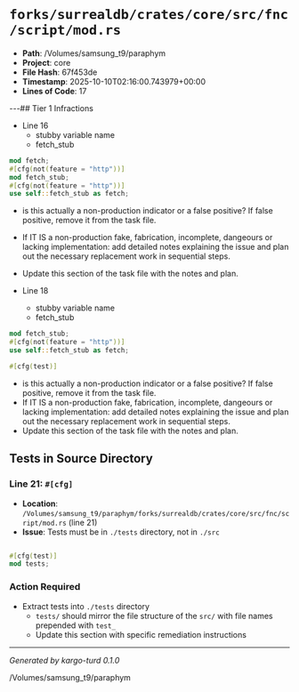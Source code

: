 # `forks/surrealdb/crates/core/src/fnc/script/mod.rs`

- **Path**: /Volumes/samsung_t9/paraphym
- **Project**: core
- **File Hash**: 67f453de  
- **Timestamp**: 2025-10-10T02:16:00.743979+00:00  
- **Lines of Code**: 17

---## Tier 1 Infractions 


- Line 16
  - stubby variable name
  - fetch_stub

```rust
mod fetch;
#[cfg(not(feature = "http"))]
mod fetch_stub;
#[cfg(not(feature = "http"))]
use self::fetch_stub as fetch;
```

- is this actually a non-production indicator or a false positive? If false positive, remove it from the task file.
- If IT IS a non-production fake, fabrication, incomplete, dangeours or lacking implementation: add detailed notes explaining the issue and plan out the necessary replacement work in sequential steps. 
- Update this section of the task file with the notes and plan.


- Line 18
  - stubby variable name
  - fetch_stub

```rust
mod fetch_stub;
#[cfg(not(feature = "http"))]
use self::fetch_stub as fetch;

#[cfg(test)]
```

- is this actually a non-production indicator or a false positive? If false positive, remove it from the task file.
- If IT IS a non-production fake, fabrication, incomplete, dangeours or lacking implementation: add detailed notes explaining the issue and plan out the necessary replacement work in sequential steps. 
- Update this section of the task file with the notes and plan.

## Tests in Source Directory


### Line 21: `#[cfg]`

- **Location**: `/Volumes/samsung_t9/paraphym/forks/surrealdb/crates/core/src/fnc/script/mod.rs` (line 21)
- **Issue**: Tests must be in `./tests` directory, not in `./src`

```rust

#[cfg(test)]
mod tests;
```

### Action Required

- Extract tests into `./tests` directory
  - `tests/` should mirror the file structure of the `src/` with file names prepended with `test_`
  - Update this section with specific remediation instructions
  

---

*Generated by kargo-turd 0.1.0*

/Volumes/samsung_t9/paraphym